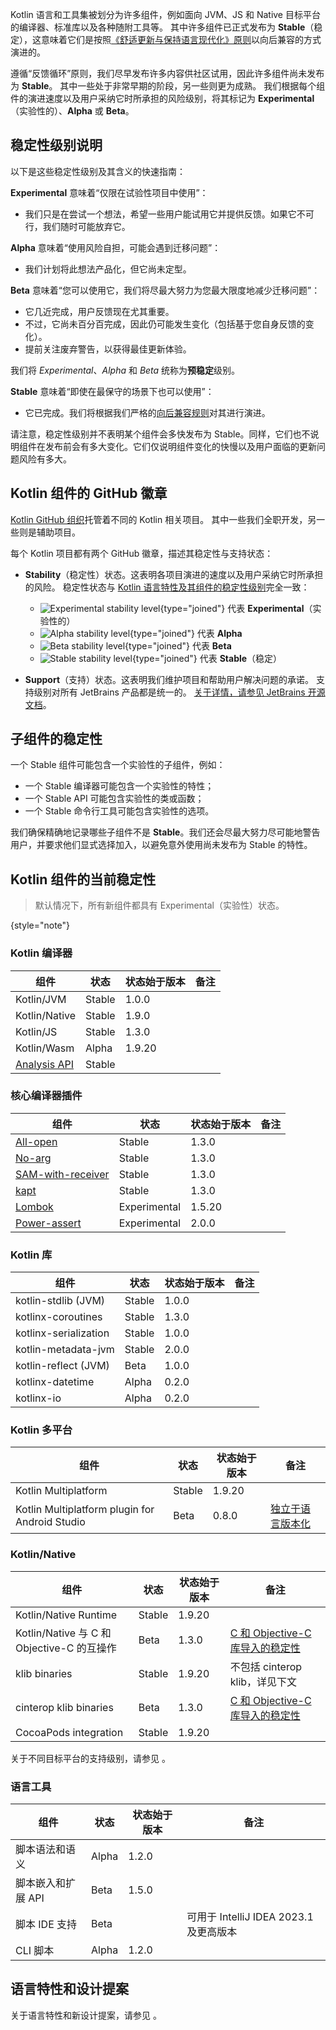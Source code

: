 [//]: # (title: Kotlin 组件的稳定性)

Kotlin 语言和工具集被划分为许多组件，例如面向 JVM、JS 和 Native 目标平台的编译器、标准库以及各种随附工具等。
其中许多组件已正式发布为 **Stable**（稳定），这意味着它们是按照[《舒适更新与保持语言现代化》原则](kotlin-evolution-principles.md)以向后兼容的方式演进的。

遵循“反馈循环”原则，我们尽早发布许多内容供社区试用，因此许多组件尚未发布为 **Stable**。
其中一些处于非常早期的阶段，另一些则更为成熟。
我们根据每个组件的演进速度以及用户采纳它时所承担的风险级别，将其标记为 **Experimental**（实验性的）、**Alpha** 或 **Beta**。

## 稳定性级别说明

以下是这些稳定性级别及其含义的快速指南：

**Experimental** 意味着“仅限在试验性项目中使用”：
* 我们只是在尝试一个想法，希望一些用户能试用它并提供反馈。如果它不可行，我们随时可能放弃它。

**Alpha** 意味着“使用风险自担，可能会遇到迁移问题”：
* 我们计划将此想法产品化，但它尚未定型。

**Beta** 意味着“您可以使用它，我们将尽最大努力为您最大限度地减少迁移问题”：
* 它几近完成，用户反馈现在尤其重要。
* 不过，它尚未百分百完成，因此仍可能发生变化（包括基于您自身反馈的变化）。
* 提前关注废弃警告，以获得最佳更新体验。

我们将 _Experimental_、_Alpha_ 和 _Beta_ 统称为**预稳定**级别。

<a name="stable"/>

**Stable** 意味着“即使在最保守的场景下也可以使用”：
* 它已完成。我们将根据我们严格的[向后兼容规则](https://kotlinfoundation.org/language-committee-guidelines/)对其进行演进。

请注意，稳定性级别并不表明某个组件会多快发布为 Stable。同样，它们也不说明组件在发布前会有多大变化。它们仅说明组件变化的快慢以及用户面临的更新问题风险有多大。

## Kotlin 组件的 GitHub 徽章

[Kotlin GitHub 组织](https://github.com/Kotlin)托管着不同的 Kotlin 相关项目。
其中一些我们全职开发，另一些则是辅助项目。

每个 Kotlin 项目都有两个 GitHub 徽章，描述其稳定性与支持状态：

* **Stability**（稳定性）状态。这表明各项目演进的速度以及用户采纳它时所承担的风险。
  稳定性状态与 [Kotlin 语言特性及其组件的稳定性级别](#stability-levels-explained)完全一致：
    * ![Experimental stability level](https://kotl.in/badges/experimental.svg){type="joined"} 代表 **Experimental**（实验性的）
    * ![Alpha stability level](https://kotl.in/badges/alpha.svg){type="joined"} 代表 **Alpha**
    * ![Beta stability level](https://kotl.in/badges/beta.svg){type="joined"} 代表 **Beta**
    * ![Stable stability level](https://kotl.in/badges/stable.svg){type="joined"} 代表 **Stable**（稳定）

* **Support**（支持）状态。这表明我们维护项目和帮助用户解决问题的承诺。
  支持级别对所有 JetBrains 产品都是统一的。
  [关于详情，请参见 JetBrains 开源文档](https://github.com/JetBrains#jetbrains-on-github)。

## 子组件的稳定性

一个 Stable 组件可能包含一个实验性的子组件，例如：
* 一个 Stable 编译器可能包含一个实验性的特性；
* 一个 Stable API 可能包含实验性的类或函数；
* 一个 Stable 命令行工具可能包含实验性的选项。

我们确保精确地记录哪些子组件不是 **Stable**。我们还会尽最大努力尽可能地警告用户，并要求他们显式选择加入，以避免意外使用尚未发布为 Stable 的特性。

## Kotlin 组件的当前稳定性

> 默认情况下，所有新组件都具有 Experimental（实验性）状态。
>
{style="note"}

### Kotlin 编译器

| **组件**                                                          | **状态**   | **状态始于版本** | **备注** |
|---------------------------------------------------------------------|------------|--------------------|--------------|
| Kotlin/JVM                                                          | Stable     | 1.0.0              |              |
| Kotlin/Native                                                       | Stable     | 1.9.0              |              |
| Kotlin/JS                                                           | Stable     | 1.3.0              |              |
| Kotlin/Wasm                                                         | Alpha      | 1.9.20             |              |
| [Analysis API](https://kotlin.github.io/analysis-api/index_md.html) | Stable     |                    |              |

### 核心编译器插件

| **组件**                                     | **状态**   | **状态始于版本** | **备注** |
|----------------------------------------------|--------------|--------------------|--------------|
| [All-open](all-open-plugin.md)                   | Stable       | 1.3.0              |              |
| [No-arg](no-arg-plugin.md)                       | Stable       | 1.3.0              |              |
| [SAM-with-receiver](sam-with-receiver-plugin.md) | Stable       | 1.3.0              |              |
| [kapt](kapt.md)                                  | Stable       | 1.3.0              |              |
| [Lombok](lombok.md)                              | Experimental | 1.5.20             |              |
| [Power-assert](power-assert.md)                  | Experimental | 2.0.0              |              |

### Kotlin 库

| **组件**             | **状态** | **状态始于版本** | **备注** |
|----------------------|------------|--------------------|--------------|
| kotlin-stdlib (JVM)  | Stable     | 1.0.0              |              |
| kotlinx-coroutines    | Stable     | 1.3.0              |              |
| kotlinx-serialization | Stable     | 1.0.0              |              |
| kotlin-metadata-jvm  | Stable     | 2.0.0              |              |
| kotlin-reflect (JVM) | Beta       | 1.0.0              |              |
| kotlinx-datetime      | Alpha      | 0.2.0              |              |
| kotlinx-io            | Alpha      | 0.2.0              |              |

### Kotlin 多平台

| **组件**                                       | **状态** | **状态始于版本** | **备注**                                                                                                   |
|------------------------------------------------|------------|--------------------|------------------------------------------------------------------------------------------------------------|
| Kotlin Multiplatform                           | Stable     | 1.9.20             |                                                                                                            |
| Kotlin Multiplatform plugin for Android Studio | Beta       | 0.8.0              | [独立于语言版本化](https://www.jetbrains.com/help/kotlin-multiplatform-dev/multiplatform-plugin-releases.html) |

### Kotlin/Native

| **组件**                                   | **状态** | **状态始于版本** | **备注**                                                                         |
|--------------------------------------------|------------|--------------------|----------------------------------------------------------------------------------|
| Kotlin/Native Runtime                      | Stable     | 1.9.20             |                                                                                  |
| Kotlin/Native 与 C 和 Objective-C 的互操作 | Beta       | 1.3.0              | [C 和 Objective-C 库导入的稳定性](native-c-interop-stability.md)                   |
| klib binaries                              | Stable     | 1.9.20             | 不包括 cinterop klib，详见下文                                                   |
| cinterop klib binaries                     | Beta       | 1.3.0              | [C 和 Objective-C 库导入的稳定性](native-c-interop-stability.md)                   |
| CocoaPods integration                      | Stable     | 1.9.20             |                                                                                  |

关于不同目标平台的支持级别，请参见 [](native-target-support.md)。

### 语言工具

| **组件**                      | **状态**   | **状态始于版本** | **备注**                                   |
|-------------------------------|--------------|--------------------|--------------------------------------------|
| 脚本语法和语义                | Alpha        | 1.2.0              |                                            |
| 脚本嵌入和扩展 API            | Beta         | 1.5.0              |                                            |
| 脚本 IDE 支持                 | Beta         |                    | 可用于 IntelliJ IDEA 2023.1 及更高版本 |
| CLI 脚本                        | Alpha        | 1.2.0              |                                            |

## 语言特性和设计提案

关于语言特性和新设计提案，请参见 [](kotlin-language-features-and-proposals.md)。